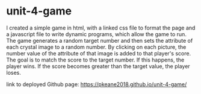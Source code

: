 # unit-4-game
I created a simple game in html, with a linked css file to format the page and a javascript file to write dynamic programs, which allow the game to run. The game generates a random target number and then sets the attribute of each crystal image to a random number. By clicking on each picture, the number value of the attribute of that image is added to that player's score. The goal is to match the score to the target number. If this happens, the player wins. If the score becomes greater than the target value, the player loses. 

link to deployed Github page: https://pkeane2018.github.io/unit-4-game/
